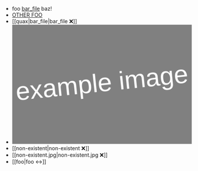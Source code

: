 - foo [bar_file](/showcase/bar/bar_file.md) baz!
- [OTHER FOO](</showcase/foo/OTHER FOO.md>)
- [[quax|bar_file|bar_file ❌]]
- ![example_image.svg](https://github.com/lhaze/obsidian-github-formatter-test-submodule/raw/master/example_image.svg)
- [[non-existent|non-existent ❌]]
- [[non-existent.jpg|non-existent.jpg ❌]]
- [[foo|foo ↔]]
